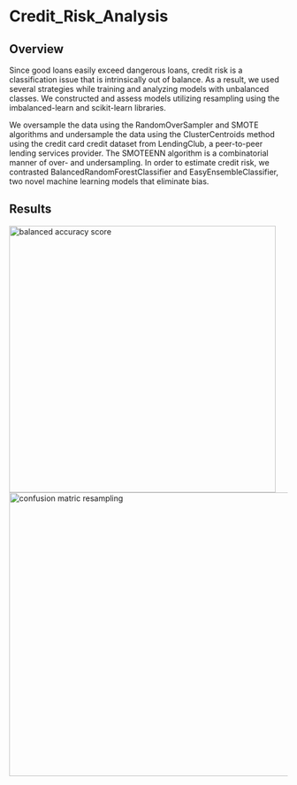 # Credit_Risk_Analysis

## Overview

Since good loans easily exceed dangerous loans, credit risk is a classification issue that is intrinsically out of balance. As a result, we used several strategies while training and analyzing models with unbalanced classes. We constructed and assess models utilizing resampling using the imbalanced-learn and scikit-learn libraries.

We oversample the data using the RandomOverSampler and SMOTE algorithms and undersample the data using the ClusterCentroids method using the credit card credit dataset from LendingClub, a peer-to-peer lending services provider. The SMOTEENN algorithm is a combinatorial manner of over- and undersampling. In order to estimate credit risk, we contrasted BalancedRandomForestClassifier and EasyEnsembleClassifier, two novel machine learning models that eliminate bias. 

## Results

<img width="482" alt="balanced accuracy score" src="https://user-images.githubusercontent.com/108194577/197934770-de24cf77-1866-4d06-ae41-900ff59a5de5.PNG">

<img width="513" alt="confusion matric resampling" src="https://user-images.githubusercontent.com/108194577/197934780-a5b4a98e-39c7-418d-9c12-7ac9c283dd69.PNG">


